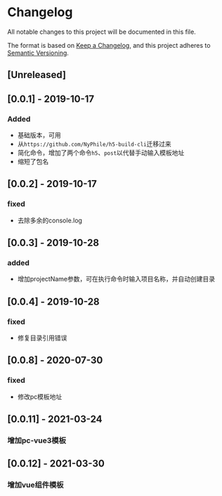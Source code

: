 # Changelog
All notable changes to this project will be documented in this file.

The format is based on [Keep a Changelog](https://keepachangelog.com/en/1.0.0/),
and this project adheres to [Semantic Versioning](https://semver.org/spec/v2.0.0.html).

## [Unreleased]

## [0.0.1] - 2019-10-17
### Added
- 基础版本，可用
- 从`https://github.com/NyPhile/h5-build-cli`迁移过来
- 简化命令，增加了两个命令`h5`、`post`以代替手动输入模板地址
- 缩短了包名

## [0.0.2] - 2019-10-17
### fixed
- 去除多余的console.log

## [0.0.3] - 2019-10-28
### added
- 增加projectName参数，可在执行命令时输入项目名称，并自动创建目录

## [0.0.4] - 2019-10-28
### fixed
- 修复目录引用错误

## [0.0.8] - 2020-07-30
### fixed
- 修改pc模板地址

## [0.0.11] - 2021-03-24
### 增加pc-vue3模板

## [0.0.12] - 2021-03-30
### 增加vue组件模板
